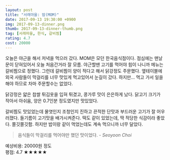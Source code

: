 ```yaml
---
layout: post
title: "서래마을: 맘(MOM)"
date: 2017-09-13 19:30:00 +0900
img: 2017-09-13-dinner.png
thumb: 2017-09-13-dinner-thumb.png
tag: [서래마을, 한식, 갈비찜]
rating: 4.7
cost: 20000
---
```

오늘은 야근을 해서 저녁을 먹으러 갔다. MOM은 모던 한국음식점이다. 점심에는 맨날 문이 닫혀있어서 오늘 처음간거라 잘 모름. 야근할땐 고기를 먹어야 힘이 나니까 메뉴는 갈비찜으로 정했다. 그런데 갈비찜이 양이 적다고 해서 닭강정도 주문했다. 옆테이블에 외국 사람들이 막걸리를 너무 맛있게 먹고있어서 눈길이 갔다. 하지만... 먹고 가서 일을 해야 하므로 차마 주문할수는 없었다.

닭강정은 얇은 찹쌀 튀김옷을 입혀 튀겼고, 콩가루 맛이 은은하게 났다. 닭고기 크기가 작아서 아쉬움, 양은 0.7인분 정도였지만 맛있었다.

갈비찜도 맛있었는데 물엿인지 조청인지 진하고 끈적한 단맛과 부드러운 고기가 잘 어우러졌다. 들기름이 고기맛을 배가시켜준다. 떡도 같이 있었는데, 딱 적당한 식감이라 좋았다. 쫄깃쫄깃함. 하지만 밥이랑 같이 먹었는데도 계속 먹으니까 너무 달았다.

> 음식들이 막걸리를 먹어야만 했던 맛이었다. <cite>- Seoyoon Choi</cite>

예상비용: 20000원 정도 <br>
평점: 4.7 &#9733;&#9733;&#9733;&#9733;&#9733;

